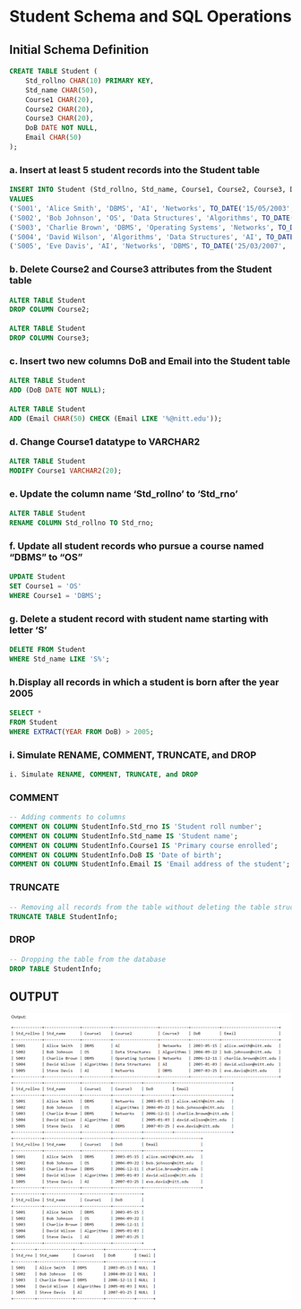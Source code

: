 # Student Schema and SQL Operations

## Initial Schema Definition

```sql
CREATE TABLE Student (
    Std_rollno CHAR(10) PRIMARY KEY,
    Std_name CHAR(50),
    Course1 CHAR(20),
    Course2 CHAR(20),
    Course3 CHAR(20),
    DoB DATE NOT NULL,
    Email CHAR(50)
);
```

### a. Insert at least 5 student records into the Student table
```sql
INSERT INTO Student (Std_rollno, Std_name, Course1, Course2, Course3, DoB, Email)
VALUES 
('S001', 'Alice Smith', 'DBMS', 'AI', 'Networks', TO_DATE('15/05/2003', 'DD/MM/YYYY'), 'alice.smith@nitt.edu'),
('S002', 'Bob Johnson', 'OS', 'Data Structures', 'Algorithms', TO_DATE('22/09/2004', 'DD/MM/YYYY'), 'bob.johnson@nitt.edu'),
('S003', 'Charlie Brown', 'DBMS', 'Operating Systems', 'Networks', TO_DATE('11/12/2006', 'DD/MM/YYYY'), 'charlie.brown@nitt.edu'),
('S004', 'David Wilson', 'Algorithms', 'Data Structures', 'AI', TO_DATE('03/01/2005', 'DD/MM/YYYY'), 'david.wilson@nitt.edu'),
('S005', 'Eve Davis', 'AI', 'Networks', 'DBMS', TO_DATE('25/03/2007', 'DD/MM/YYYY'), 'eve.davis@nitt.edu');
```

### b. Delete Course2 and Course3 attributes from the Student table
```sql
ALTER TABLE Student
DROP COLUMN Course2;

ALTER TABLE Student
DROP COLUMN Course3;
```
### c. Insert two new columns DoB and Email into the Student table
```sql
ALTER TABLE Student
ADD (DoB DATE NOT NULL);

ALTER TABLE Student
ADD (Email CHAR(50) CHECK (Email LIKE '%@nitt.edu'));

```
### d. Change Course1 datatype to VARCHAR2
```sql
ALTER TABLE Student
MODIFY Course1 VARCHAR2(20);
```

### e. Update the column name ‘Std_rollno’ to ‘Std_rno’
```sql
ALTER TABLE Student
RENAME COLUMN Std_rollno TO Std_rno;
```

### f. Update all student records who pursue a course named “DBMS” to “OS”
```sql
UPDATE Student
SET Course1 = 'OS'
WHERE Course1 = 'DBMS';
```

### g. Delete a student record with student name starting with letter ‘S’
```sql
DELETE FROM Student
WHERE Std_name LIKE 'S%';
```
### h.Display all records in which a student is born after the year 2005
```sql
SELECT *
FROM Student
WHERE EXTRACT(YEAR FROM DoB) > 2005;
```

### i. Simulate RENAME, COMMENT, TRUNCATE, and DROP
```sql
i. Simulate RENAME, COMMENT, TRUNCATE, and DROP
```

### COMMENT
```sql
-- Adding comments to columns
COMMENT ON COLUMN StudentInfo.Std_rno IS 'Student roll number';
COMMENT ON COLUMN StudentInfo.Std_name IS 'Student name';
COMMENT ON COLUMN StudentInfo.Course1 IS 'Primary course enrolled';
COMMENT ON COLUMN StudentInfo.DoB IS 'Date of birth';
COMMENT ON COLUMN StudentInfo.Email IS 'Email address of the student';
```

### TRUNCATE
```sql
-- Removing all records from the table without deleting the table structure
TRUNCATE TABLE StudentInfo;
```

### DROP
```sql
-- Dropping the table from the database
DROP TABLE StudentInfo;
```

## **OUTPUT**
![image](https://github.com/yandreww/CSLR51/blob/c257e0c20155eda031e677d47d92db0ed8ec6da1/Week2_Screenshots/Screenshot%202024-07-29%20135025.png)

